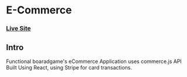 # E-Commerce
### [Live Site]()
## Intro
Functional boaradgame's eCommerce 
Application uses commerce.js API 
Built Using React, using Stripe for card transactions. 
